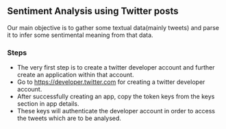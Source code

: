 ## Sentiment Analysis using Twitter posts

Our main objective is to gather some textual data(mainly tweets) and parse it to infer some sentimental meaning from that data.

### Steps

 - The very first step is to create a twitter developer account and further create an application within that account.
 - Go to https://developer.twitter.com for creating a twitter developer account.
 - After successfully creating an app, copy the token keys from the keys section in app details.
 - These keys will authenticate the developer account in order to access the tweets which are to be analysed. 
